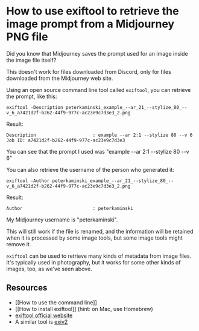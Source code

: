 # How to use exiftool to retrieve the image prompt from a Midjourney PNG file

Did you know that Midjourney saves the prompt used for an image inside the image file itself?

This doesn't work for files downloaded from Discord, only for files downloaded from the Midjourney web site.

Using an open source command line tool called `exiftool`, you can retrieve the prompt, like this:

```shell
exiftool -Description peterkaminski_example_--ar_21_--stylize_80_--v_6_a7421d2f-b262-44f9-977c-ac23e9c7d3e3_2.png
```

Result:

```
Description                     : example --ar 2:1 --stylize 80 --v 6 Job ID: a7421d2f-b262-44f9-977c-ac23e9c7d3e3
```

You can see that the prompt I used was "example --ar 2:1 --stylize 80 --v 6"

You can also retrieve the username of the person who generated it:

```shell
exiftool -Author peterkaminski_example_--ar_21_--stylize_80_--v_6_a7421d2f-b262-44f9-977c-ac23e9c7d3e3_2.png
```

Result:

```
Author                          : peterkaminski
```

My Midjourney username is "peterkaminski".

This will still work if the file is renamed, and the information will be retained when it is processed by some image tools, but some image tools might remove it.

`exiftool` can be used to retrieve many kinds of metadata from image files. It's typically used in photography, but it works for some other kinds of images, too, as we've seen above.

## Resources

- [[How to use the command line]]
- [[How to install exiftool]] (hint: on Mac, use Homebrew)
- [exiftool official website](https://exiftool.org/)
- A similar tool is [exiv2](https://exiv2.org/)
